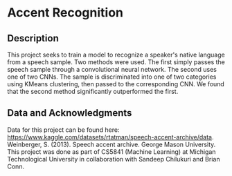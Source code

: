 # Accent Recognition

## Description
This project seeks to train a model to recognize a speaker's native language from a speech sample. Two methods were used. 
The first simply passes the speech sample through a convolutional neural network. 
The second uses one of two CNNs. The sample is discriminated into one of two categories using KMeans clustering, then passed to the corresponding CNN. 
We found that the second method significantly outperformed the first.

## Data and Acknowledgments
Data for this project can be found here: https://www.kaggle.com/datasets/rtatman/speech-accent-archive/data.  
Weinberger, S. (2013). Speech accent archive. George Mason University.  
This project was done as part of CS5841 (Machine Learning) at Michigan Technological University in collaboration with Sandeep Chilukuri and Brian Conn.
